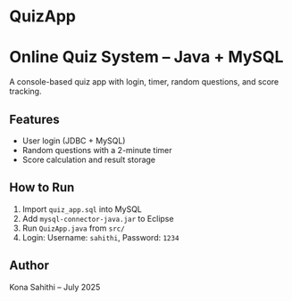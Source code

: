 # QuizApp
# Online Quiz System – Java + MySQL

A console-based quiz app with login, timer, random questions, and score tracking.

## Features
- User login (JDBC + MySQL)
- Random questions with a 2-minute timer
- Score calculation and result storage

## How to Run
1. Import `quiz_app.sql` into MySQL
2. Add `mysql-connector-java.jar` to Eclipse
3. Run `QuizApp.java` from `src/`
4. Login: Username: `sahithi`, Password: `1234`

## Author
Kona Sahithi – July 2025
